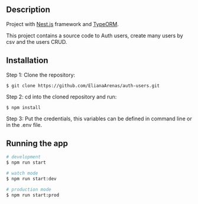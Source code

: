 
## Description

Project with [Nest.js](https://nestjs.com/) framework and [TypeORM](https://typeorm.io/).

This project contains a source code to Auth users, create many users by csv and the users CRUD.

## Installation
Step 1: Clone the repository:
```
$ git clone https://github.com/ElianaArenas/auth-users.git
```

Step 2: cd into the cloned repository and run:
```
$ npm install
```
Step 3: Put the credentials, this variables can be defined in command line or in the .env file.

## Running the app

```bash
# development
$ npm run start

# watch mode
$ npm run start:dev

# production mode
$ npm run start:prod
```

